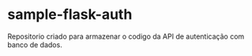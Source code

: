 # sample-flask-auth

Repositorio criado para armazenar o codigo da API de autenticação com banco de dados.